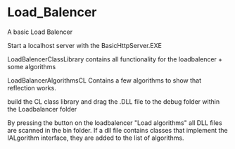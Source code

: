 # Load_Balencer
A basic Load Balencer

Start a localhost server with the BasicHttpServer.EXE

LoadBalencerClassLibrary contains all functionality for the loadbalencer + some algorithms

LoadBalancerAlgorithmsCL Contains a few algorithms to show that reflection works.

build the CL class library and drag the .DLL file to the debug folder within the Loadbalancer folder

By pressing the button on the loadbalencer "Load algorithms" all DLL files are scanned in the bin folder. If a dll file contains classes that implement the IALgorithm interface, they are added to the list of algorithms.